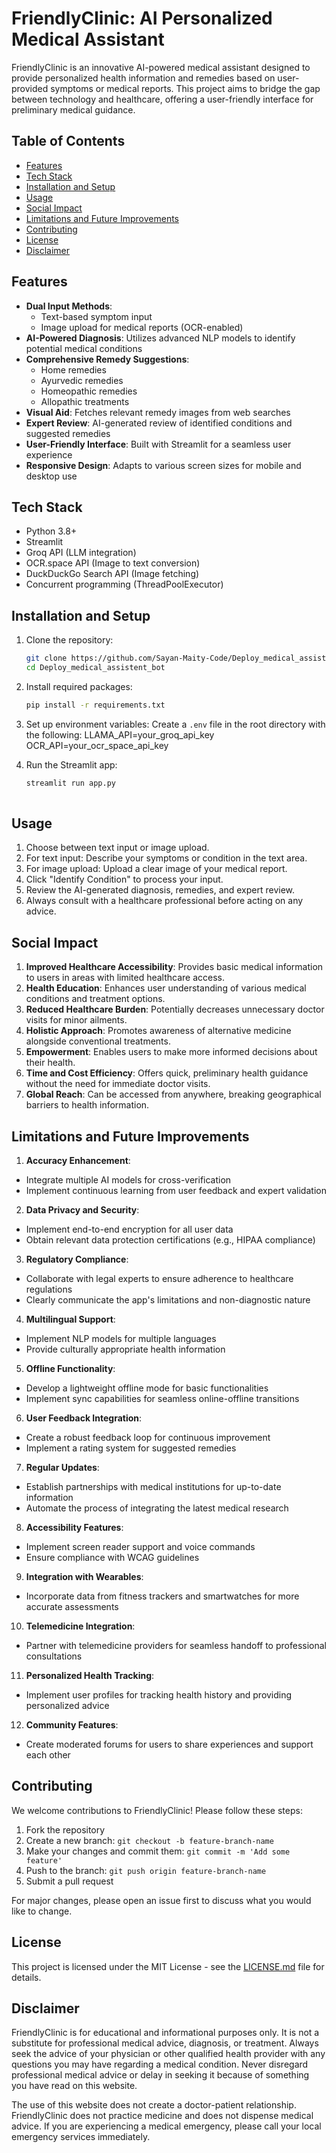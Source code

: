 # FriendlyClinic: AI Personalized Medical Assistant

FriendlyClinic is an innovative AI-powered medical assistant designed to provide personalized health information and remedies based on user-provided symptoms or medical reports. This project aims to bridge the gap between technology and healthcare, offering a user-friendly interface for preliminary medical guidance.

## Table of Contents
- [Features](#features)
- [Tech Stack](#tech-stack)
- [Installation and Setup](#installation-and-setup)
- [Usage](#usage)
- [Social Impact](#social-impact)
- [Limitations and Future Improvements](#limitations-and-future-improvements)
- [Contributing](#contributing)
- [License](#license)
- [Disclaimer](#disclaimer)

## Features

- **Dual Input Methods**: 
  - Text-based symptom input
  - Image upload for medical reports (OCR-enabled)
- **AI-Powered Diagnosis**: Utilizes advanced NLP models to identify potential medical conditions
- **Comprehensive Remedy Suggestions**:
  - Home remedies
  - Ayurvedic remedies
  - Homeopathic remedies
  - Allopathic treatments
- **Visual Aid**: Fetches relevant remedy images from web searches
- **Expert Review**: AI-generated review of identified conditions and suggested remedies
- **User-Friendly Interface**: Built with Streamlit for a seamless user experience
- **Responsive Design**: Adapts to various screen sizes for mobile and desktop use

## Tech Stack

- Python 3.8+
- Streamlit
- Groq API (LLM integration)
- OCR.space API (Image to text conversion)
- DuckDuckGo Search API (Image fetching)
- Concurrent programming (ThreadPoolExecutor)

## Installation and Setup

1. Clone the repository:

   ```bash
   git clone https://github.com/Sayan-Maity-Code/Deploy_medical_assistent_bot.git
   cd Deploy_medical_assistent_bot

2. Install required packages:
   ```bash
   pip install -r requirements.txt
4. Set up environment variables:
Create a `.env` file in the root directory with the following:
  LLAMA_API=your_groq_api_key
  OCR_API=your_ocr_space_api_key
6. Run the Streamlit app:
   ```bash
   streamlit run app.py
  

## Usage

1. Choose between text input or image upload.
2. For text input: Describe your symptoms or condition in the text area.
3. For image upload: Upload a clear image of your medical report.
4. Click "Identify Condition" to process your input.
5. Review the AI-generated diagnosis, remedies, and expert review.
6. Always consult with a healthcare professional before acting on any advice.

## Social Impact

1. **Improved Healthcare Accessibility**: Provides basic medical information to users in areas with limited healthcare access.
2. **Health Education**: Enhances user understanding of various medical conditions and treatment options.
3. **Reduced Healthcare Burden**: Potentially decreases unnecessary doctor visits for minor ailments.
4. **Holistic Approach**: Promotes awareness of alternative medicine alongside conventional treatments.
5. **Empowerment**: Enables users to make more informed decisions about their health.
6. **Time and Cost Efficiency**: Offers quick, preliminary health guidance without the need for immediate doctor visits.
7. **Global Reach**: Can be accessed from anywhere, breaking geographical barriers to health information.

## Limitations and Future Improvements

1. **Accuracy Enhancement**:
- Integrate multiple AI models for cross-verification
- Implement continuous learning from user feedback and expert validation

2. **Data Privacy and Security**:
- Implement end-to-end encryption for all user data
- Obtain relevant data protection certifications (e.g., HIPAA compliance)

3. **Regulatory Compliance**:
- Collaborate with legal experts to ensure adherence to healthcare regulations
- Clearly communicate the app's limitations and non-diagnostic nature

4. **Multilingual Support**:
- Implement NLP models for multiple languages
- Provide culturally appropriate health information

5. **Offline Functionality**:
- Develop a lightweight offline mode for basic functionalities
- Implement sync capabilities for seamless online-offline transitions

6. **User Feedback Integration**:
- Create a robust feedback loop for continuous improvement
- Implement a rating system for suggested remedies

7. **Regular Updates**:
- Establish partnerships with medical institutions for up-to-date information
- Automate the process of integrating the latest medical research

8. **Accessibility Features**:
- Implement screen reader support and voice commands
- Ensure compliance with WCAG guidelines

9. **Integration with Wearables**:
- Incorporate data from fitness trackers and smartwatches for more accurate assessments

10. **Telemedicine Integration**:
 - Partner with telemedicine providers for seamless handoff to professional consultations

11. **Personalized Health Tracking**:
 - Implement user profiles for tracking health history and providing personalized advice

12. **Community Features**:
 - Create moderated forums for users to share experiences and support each other

## Contributing

We welcome contributions to FriendlyClinic! Please follow these steps:

1. Fork the repository
2. Create a new branch: `git checkout -b feature-branch-name`
3. Make your changes and commit them: `git commit -m 'Add some feature'`
4. Push to the branch: `git push origin feature-branch-name`
5. Submit a pull request

For major changes, please open an issue first to discuss what you would like to change.

## License

This project is licensed under the MIT License - see the [LICENSE.md](LICENSE.md) file for details.

## Disclaimer

FriendlyClinic is for educational and informational purposes only. It is not a substitute for professional medical advice, diagnosis, or treatment. Always seek the advice of your physician or other qualified health provider with any questions you may have regarding a medical condition. Never disregard professional medical advice or delay in seeking it because of something you have read on this website.

The use of this website does not create a doctor-patient relationship. FriendlyClinic does not practice medicine and does not dispense medical advice. If you are experiencing a medical emergency, please call your local emergency services immediately.
